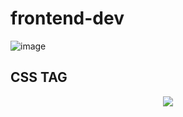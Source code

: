 # frontend-dev


![image](https://user-images.githubusercontent.com/53455867/78132753-431adf00-7458-11ea-875c-706e8772c21a.png)


## CSS TAG
<p align="center"><img src="https://user-images.githubusercontent.com/53455867/78134740-8f1b5300-745b-11ea-9f03-581f10e1fc7f.png"></p>
